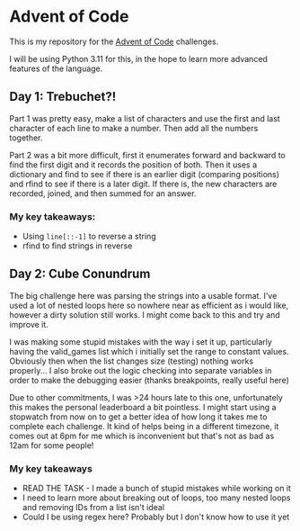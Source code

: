 # Advent of Code

This is my repository for the [Advent of Code](https://adventofcode.com/) challenges.

I will be using Python 3.11 for this, in the hope to learn more advanced features of the language.

## Day 1: Trebuchet?!

Part 1 was pretty easy, make a list of characters and use the first and last character of each line to make a number. Then add all the numbers together.

Part 2 was a bit more difficult, first it enumerates forward and backward to find the first digit and it records the position of both. Then it uses a dictionary and find to see if there is an earlier digit (comparing positions) and rfind to see if there is a later digit. If there is, the new characters are recorded, joined, and then summed for an answer.

### My key takeaways:
* Using `line[::-1]` to reverse a string
* rfind to find strings in reverse


## Day 2: Cube Conundrum

The big challenge here was parsing the strings into a usable format. I've used a lot of nested loops here so nowhere near as efficient as i would like, however a dirty solution still works. I might come back to this and try and improve it. 

I was making some stupid mistakes with the way i set it up, particularly having the valid_games list which i initially set the range to constant values. Obviously then when the list changes size (testing) nothing works properly... 
I also broke out the logic checking into separate variables in order to make the debugging easier (thanks breakpoints, really useful here)

Due to other commitments, I was >24 hours late to this one, unfortunately this makes the personal leaderboard a bit pointless. I might start using a stopwatch from now on to get a better idea of how long it takes me to complete each challenge. 
It kind of helps being in a different timezone, it comes out at 6pm for me which is inconvenient but that's not as bad as 12am for some people!

### My key takeaways
* READ THE TASK - I made a bunch of stupid mistakes while working on it
* I need to learn more about breaking out of loops, too many nested loops and removing IDs from a list isn't ideal
* Could I be using regex here? Probably but I don't know how to use it yet
